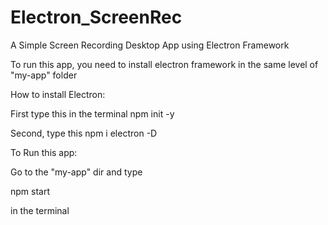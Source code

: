 # Electron_ScreenRec
A Simple Screen Recording Desktop App using Electron Framework


To run this app, you need to install electron framework in the same level of "my-app" folder



How to install Electron:

First type this in the terminal 
npm init -y

Second, type this
npm i electron -D




To Run this app:

Go to the "my-app" dir and type

npm start

in the terminal